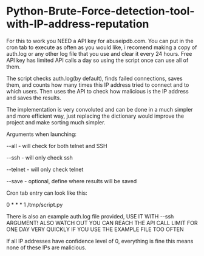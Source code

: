 # Python-Brute-Force-detection-tool-with-IP-address-reputation
For this to work you NEED a API key for abuseipdb.com. You can put in the cron tab to execute as often as you would like, i recomend making a copy of auth.log or any other log file that you use and clear it every 24 hours. Free API key has limited API calls a day so using the script once can use all of them.

The script checks auth.log(by default), finds failed connections, saves them, and counts how many times this IP address tried to connect and to which users. Then uses the API to check how malicious is the IP address and saves the results.

The implementation is very convoluted and can be done in a much simpler and more efficient way, just replacing the dictionary would improve the project and make sorting much simpler.

Arguments when launching:

--all - will check for both telnet and SSH

--ssh - will only check ssh

--telnet - will only check telnet

--save - optional, define where results will be saved

Cron tab entry can look like this:

0 * * * 1 /tmp/script.py


There is also an example auth.log file provided, USE IT WITH --ssh ARGUMENT! ALSO WATCH OUT YOU CAN REACH THE API CALL LIMIT FOR ONE DAY VERY QUICKLY IF YOU USE THE EXAMPLE FILE TOO OFTEN

If all IP addresses have confidence level of 0, everything is fine this means none of these IPs are malicious.

